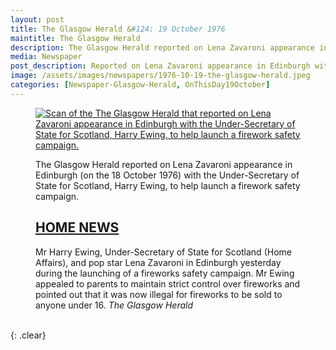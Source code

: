 ```yaml
---
layout: post
title: The Glasgow Herald &#124; 19 October 1976
maintitle: The Glasgow Herald
description: The Glasgow Herald reported on Lena Zavaroni appearance in Edinburgh (on the 18 October 1976) with the Under-Secretary of State for Scotland, Harry Ewing, to help launch a firework safety campaign.
media: Newspaper
post_description: Reported on Lena Zavaroni appearance in Edinburgh with the Under-Secretary of State for Scotland, Harry Ewing, to help launch a firework safety campaign.
image: /assets/images/newspapers/1976-10-19-the-glasgow-herald.jpeg
categories: [Newspaper-Glasgow-Herald, OnThisDay19October]
---
```


<figure class="fig1">
<a href="{{ page.image }}"><img src="{{ page.image }}" class="full-width zoom-in" alt="Scan of the The Glasgow Herald that reported on Lena Zavaroni appearance in Edinburgh with the Under-Secretary of State for Scotland, Harry Ewing, to help launch a firework safety campaign." /></a>
</figure>

<figure class="fig2">
The Glasgow Herald reported on Lena Zavaroni appearance in Edinburgh (on the 18 October 1976) with the Under-Secretary of State for Scotland, Harry Ewing, to help launch a firework safety campaign.

<h2 id="home"><a href="#home">HOME NEWS</a></h2>
Mr Harry Ewing, Under-Secretary of State for Scotland (Home Affairs), and pop star Lena Zavaroni in Edinburgh yesterday during the launching of a fireworks safety campaign. Mr Ewing appealed to parents to maintain strict control over fireworks and pointed out that it was now illegal for fireworks to be sold to anyone under 16.
<cite>The Glasgow Herald</cite>
</figure>

<br />{: .clear}

<style>
.fig1 {margin-top:7px;}
</style>
